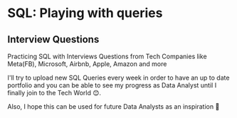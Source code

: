 # SQL: Playing with queries

## Interview Questions
  Practicing SQL with Interviews Questions from Tech Companies like Meta(FB), Microsoft, Airbnb, Apple, Amazon and more
  
  I'll try to upload new SQL Queries every week in order to have an up to date portfolio and you can be able to see my progress as Data Analyst until I finally join to the Tech World 😊.

Also, I hope this can be used for future Data Analysts as an inspiration 💪
